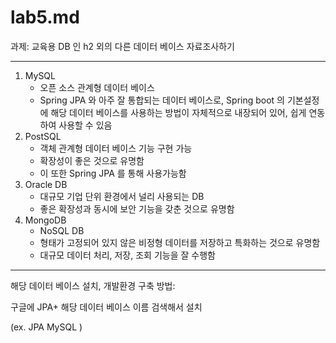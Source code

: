 # lab5.md

과제: 교육용 DB 인 h2 외의 다른 데이터 베이스 자료조사하기

---

1. MySQL
    - 오픈 소스 관계형 데이터 베이스
    - Spring JPA 와 아주 잘 통합되는 데이터 베이스로, Spring boot 의 기본설정에 해당 데이터 베이스를 사용하는 방법이 자체적으로 내장되어 있어, 쉽게 연동하여 사용할 수 있음
2. PostSQL 
    - 객체 관계형 데이터 베이스 기능 구현 가능
    - 확장성이 좋은 것으로 유명함
    - 이 또한 Spring JPA 를 통해 사용가능함
3. Oracle DB 
    - 대규모 기업 단위 환경에서 널리 사용되는 DB
    - 좋은 확장성과 동시에 보안 기능을 갖춘 것으로 유명함
4. MongoDB
    - NoSQL DB
    - 형태가 고정되어 있지 않은 비정형 데이터를 저장하고 특화하는 것으로 유명함
    - 대규모 데이터 처리, 저장, 조회 기능을 잘 수행함

---

해당 데이터 베이스 설치, 개발환경 구축 방법:

구글에 JPA+ 해당 데이터 베이스 이름 검색해서 설치

(ex. JPA MySQL )
